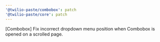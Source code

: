 ```yaml
---
'@twilio-paste/combobox': patch
'@twilio-paste/core': patch
---
```


[Combobox] Fix incorrect dropdown menu position when Combobox is opened on a scrolled page.
